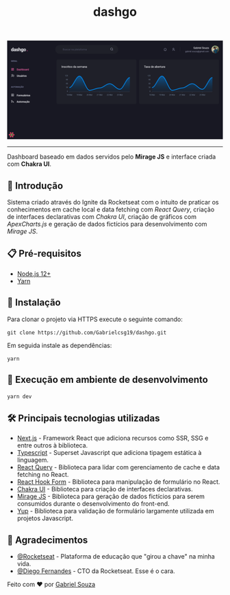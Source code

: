 <h1 align="center">dashgo</h1><br>

![dashgo-home](https://raw.githubusercontent.com/Gabrielcsg19/dashgo/main/assets/cover-img.png)

---
Dashboard baseado em dados servidos pelo __Mirage JS__ e interface criada com __Chakra UI__.

## 🚀 Introdução
Sistema criado através do Ignite da Rocketseat com o intuito de praticar os conhecimentos em cache local e data fetching com *React Query*, criação de interfaces declarativas com *Chakra UI*, criação de gráficos com *ApexCharts.js* e geração de dados fictícios para desenvolvimento com *Mirage JS*.

## :clipboard: Pré-requisitos

- [Node.js 12+](https://nodejs.org/en/download/)
- [Yarn](https://classic.yarnpkg.com/en/docs/install/#windows-stable)

## :wrench: Instalação

Para clonar o projeto via HTTPS execute o seguinte comando:
```
git clone https://github.com/Gabrielcsg19/dashgo.git
```
Em seguida instale as dependências:
```
yarn
```

## 🔨 Execução em ambiente de desenvolvimento

```
yarn dev
```

## :hammer_and_wrench: Principais tecnologias utilizadas
- [Next.js](https://nextjs.org/) - Framework React que adiciona recursos como SSR, SSG e entre outros à biblioteca.
- [Typescript](https://www.typescriptlang.org/) - Superset Javascript que adiciona tipagem estática à linguagem.
- [React Query](https://react-query.tanstack.com/) - Biblioteca para lidar com gerenciamento de cache e data fetching no React.
- [React Hook Form](https://react-hook-form.com/) - Biblioteca para manipulação de formulário no React.
- [Chakra UI](https://chakra-ui.com/) - Biblioteca para criação de interfaces declarativas.
- [Mirage JS](https://miragejs.com/) - Biblioteca para geração de dados fictícios para serem consumidos durante o desenvolvimento do front-end.
- [Yup](https://github.com/jquense/yup) - Biblioteca para validação de formulário largamente utilizada em projetos Javascript.

## 🎉 Agradecimentos

- [@Rocketseat](https://github.com/Rocketseat) - Plataforma de educação que "girou a chave" na minha vida.
- [@Diego Fernandes](https://github.com/diego3g) - CTO da Rocketseat. Esse é o cara.

Feito com :heart: por [Gabriel Souza](https://github.com/Gabrielcsg19)
